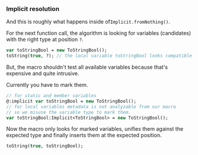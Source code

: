 ### Implicit resolution

And this is roughly what happens inside of`Implicit.fromNothing()`. 

For the next function call, the algorithm is looking for variables (candidates) with the right type at position `?`.

```haxe
var toStringBool = new ToStringBool();
toString(true, ?); // the local variable toStringBool looks compatible
```

But, the macro shouldn't test all available variables because that's expensive and quite intrusive. 

Currently you have to mark them.

```haxe
// for static and member variables
@:implicit var toStringBool = new ToStringBool(); 
// for local variables metadata is not analyzable from our macro
// so we misuse the variable type to mark them.
var toStringBool:Implicit<ToStringBool> = new ToStringBool(); 
```

Now the macro only looks for marked variables, unifies them against the expected type and finally inserts them at the expected position.

```haxe
toString(true, toStringBool);
```